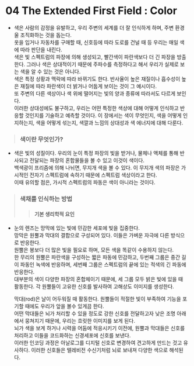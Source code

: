 # 04 The Extended First Field : Color
 * 색은 사람의 감정을 유발하고, 우리 주변의 세계를 더 잘 인식하게 하며, 주변 환경울 조직화하는 것을 돕는다.   
   옷을 입거나 자동차를 구매할 때, 신호등에 따라 도로를 건널 때 등 우리는 매일 색에 따라 판단을 내린다.    
   색은 빛 스펙트럼의 파장에 의해 생성되고, 빨간색이 파란색보다 더 긴 파장을 방출한다. 그러나 색은 상대적이기 때문에 주파수를 측정하다고 해서 우리가 실제로 보는 색을 알 수 있는 것은 아니다.     
   색은 특정 상황과 맥락에 따라 바뀌기도 한다. 반사율이 높은 재질이나 흡수성이 높은 재질에 따라 파란색이 더 밝거나 어둡게 보이는 것이 그 예시이다.   
   또 주변의 다른 색상이나 색 위에 떨어지는 빛의 양과 종류에 따라서도 다르게 보인다.    
   이러한 상대성에도 불구하고, 우리는 어떤 특정한 색상에 대해 어떻게 인식하고 반응할 것인지를 기술하고 예측할 것이다. 
   이 장에서는 색이 무엇인지, 색을 어떻게 인지하는지, 색을 어떻게 섞는지, 색깔과 느낌의 상대성과 색 에너지에 대해 다룬다.     
   
> ### 색이란 무엇인가?
 * 색은 빛의 성질이다. 우리의 눈이 특정 파장의 빛을 받거나, 물체나 액체를 통해 반사되고 전달되는 파장의 혼합물들을 볼 수 있고 이것이 색이다.    
   백색광이 프리즘에 의해 나뉘면, 무지개 색을 볼 수 있다. 이 무지개 색의 파장은 가시적인 전자기 스펙트럼에 속하기 때문에 스펙트럼 색상이라고 한다.   
   이때 유의할 점은, 가시적 스펙트럼의 파동은 색이 아니라는 것이다.     
    
> ### 색채를 인식하는 방법
 >	> #### 기본 생리학적 요인
  * 눈의 렌즈는 망막에 있는 빛에 민감한 세포에 빛을 집중한다.    
    망막은 원뿔과 막대의 결합으로 구성되어 있다. 이들은 가벼운 자극에 다른 방식으로 반응한다.   
    원뿔은 봉보다 더 많은 빛을 필요로 하며, 모든 색을 똑같이 수용하지 않는다.      
    한 무리의 원뿔은 파란색을 구성하는 짧은 파동에 민감하고, 두번째 그룹은 중간 길이 파동인 녹색에 반응하며, 세번째 그룹은 스펙트럼의 끝에 있는 적색의 긴 파동에 반응한다.   
    대부분의 색이 다양한 파장의 혼합체이기 때문에, 세 그룹 모두 밝은 빛에 있을 때 활동한다. 각 원뿔들이 고유한 신호를 발사하여 고해상도 이미지를 생성한다.    
    
    막대(rod)은 날이 어두워질 때 활동한다. 원뿔들이 적절한 빛이 부족하여 기능을 포기할 때에도 우리가 앞을 볼수 있게끔 한다.    
    어떤 막대들은 뇌가 처리할 수 있을 정도로 강한 신호를 전달하고자 낮은 조명 아래에서 뭉쳐지기 때문에, 우리는 흐릿한 이미지를 보게 된다.    
    뇌가 색을 보게 하거나 시력을 어둠에 적응시키기 이전에, 원뿔과 막대들은 신호를 처리하고 이들을 코드화하는 신경세포에 신호를 보낸다.   
    이러한 인코딩 과정은 아날로그를 디지털 신호로 변경하여 견고하게 만드는 것고 유사하다. 이러한 신호들은 텔레비전 수신기처럼 뇌로 보내져 다양한 색으로 해석된다.     
    
    
